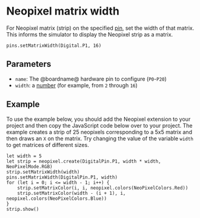 # Neopixel matrix width

For Neopixel matrix (strip) on the specified [pin](/device/pins),
set the width of that matrix. This informs the simulator to display
the Neopixel strip as a matrix.

```sig
pins.setMatrixWidth(Digital.P1, 16)
```

## Parameters

* ``name``: The @boardname@ hardware pin to configure (``P0``-``P20``)
* ``width``: a [number](/types/number) (for example, from `2` through `16`)

## Example

To use the example below, you should add the Neopixel extension to your
project and then copy the JavaScript code below over to your project. 
The example creates a strip of 25 neopixels corresponding to a 5x5 matrix and then draws 
an `X` on the matrix. Try changing the value of the variable `width`
to get matrices of different sizes.

```blocks
let width = 5
let strip = neopixel.create(DigitalPin.P1, width * width, NeoPixelMode.RGB)
strip.setMatrixWidth(width)
pins.setMatrixWidth(DigitalPin.P1, width)
for (let i = 0; i <= width - 1; i++) {
    strip.setMatrixColor(i, i, neopixel.colors(NeoPixelColors.Red))
    strip.setMatrixColor(width - (i + 1), i, neopixel.colors(NeoPixelColors.Blue))
}
strip.show()
```

